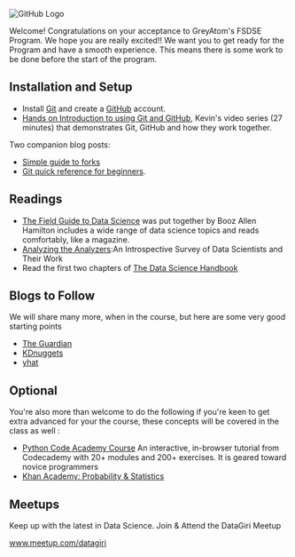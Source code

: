 ![GitHub Logo](https://s3.ap-south-1.amazonaws.com/greyatom-social/heading-git-pre-work.jpg)

Welcome! Congratulations on your acceptance to GreyAtom's FSDSE Program. We hope you are really excited!! We want you to get ready for the Program and have a smooth experience. This means there is some work to be done before the start of the program.

## Installation and Setup

* Install [Git](http://git-scm.com/book/en/v2/Getting-Started-Installing-Git) and create a [GitHub](https://github.com/) account.
* [Hands on Introduction to using Git and GitHub](https://www.youtube.com/playlist?list=PL5-da3qGB5IBLMp7LtN8Nc3Efd4hJq0kD), Kevin's video series (27 minutes) that demonstrates Git, GitHub and how they work together.
 
 Two companion blog posts: 
* [Simple guide to forks](http://www.dataschool.io/simple-guide-to-forks-in-github-and-git/)
* [Git quick reference for beginners](http://www.dataschool.io/git-quick-reference-for-beginners/).

## Readings

 * [The Field Guide to Data Science](https://s3.ap-south-1.amazonaws.com/greyatom-social/Field-Guide-To-Data-Science.pdf) was put together by Booz Allen Hamilton includes a wide range of data science topics and reads comfortably, like a magazine.
* [Analyzing the Analyzers](https://s3.ap-south-1.amazonaws.com/greyatom-social/Analyzing_the_Analyzers.pdf):An Introspective Survey of Data Scientists and Their Work
* Read the first two chapters of [The Data Science Handbook](https://s3.ap-south-1.amazonaws.com/greyatom-social/The+Data+Science+Handbook.pdf)
  
## Blogs to Follow

We will share many more, when in the course, but here are some very good starting points

* [The Guardian](https://www.theguardian.com/data)
* [KDnuggets](http://www.kdnuggets.com/)
* [yhat](http://blog.yhat.com/)

## Optional
You're also more than welcome to do the following if you're keen to get extra advanced for your the course, these concepts will be covered in the class as well :

* [Python Code Academy Course](https://www.codecademy.com/learn/python) An interactive, in-browser tutorial from Codecademy with 20+ modules and 200+ exercises. It is geared toward novice programmers
* [Khan Academy: Probability & Statistics](https://www.khanacademy.org/math/probability)


## Meetups

Keep up with the latest in Data Science. Join & Attend the DataGiri Meetup

www.meetup.com/datagiri
 

